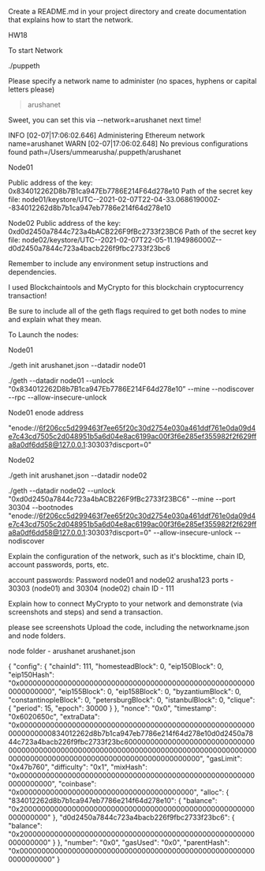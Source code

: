 Create a README.md in your project directory and create documentation that explains how to start the network.


HW18

To start Network 

./puppeth



Please specify a network name to administer (no spaces, hyphens or capital letters please)
> arushanet


Sweet, you can set this via --network=arushanet next time!

INFO [02-07|17:06:02.646] Administering Ethereum network           name=arushanet
WARN [02-07|17:06:02.648] No previous configurations found         path=/Users/ummearusha/.puppeth/arushanet



Node01

Public address of the key:   0x834012262D8b7B1ca947Eb7786E214F64d278e10
Path of the secret key file: node01/keystore/UTC--2021-02-07T22-04-33.068619000Z--834012262d8b7b1ca947eb7786e214f64d278e10



Node02
Public address of the key:   0xd0d2450a7844c723a4bACB226F9fBc2733f23BC6
Path of the secret key file: node02/keystore/UTC--2021-02-07T22-05-11.194986000Z--d0d2450a7844c723a4bacb226f9fbc2733f23bc6


Remember to include any environment setup instructions and dependencies.

I used Blockchaintools and MyCrypto for this blockchain cryptocurrency transaction!

Be sure to include all of the geth flags required to get both nodes to mine and explain what they mean.

To Launch the nodes: 

Node01

./geth init arushanet.json --datadir node01

./geth --datadir node01 --unlock "0x834012262D8b7B1ca947Eb7786E214F64d278e10” --mine --nodiscover --rpc --allow-insecure-unlock

Node01 enode address

"enode://6f206cc5d299463f7ee65f20c30d2754e030a461ddf761e0da09d4e7c43cd7505c2d048951b5a6d04e8ac6199ac00f3f6e285ef355982f2f629ffa8a0df6dd58@127.0.0.1:30303?discport=0"

Node02

./geth init arushanet.json --datadir node02

./geth --datadir node02 --unlock "0xd0d2450a7844c723a4bACB226F9fBc2733f23BC6" --mine --port 30304 --bootnodes "enode://6f206cc5d299463f7ee65f20c30d2754e030a461ddf761e0da09d4e7c43cd7505c2d048951b5a6d04e8ac6199ac00f3f6e285ef355982f2f629ffa8a0df6dd58@127.0.0.1:30303?discport=0"
--allow-insecure-unlock --nodiscover



Explain the configuration of the network, such as it's blocktime, chain ID, account passwords, ports, etc.

account passwords: 
Password node01 and node02 arusha123
ports - 30303 (node01) and 30304 (node02) 
chain ID - 111

Explain how to connect MyCrypto to your network and demonstrate (via screenshots and steps) and send a transaction.

please see screenshots
Upload the code, including the networkname.json and node folders.

node folder - arushanet
arushanet.json

{
  "config": {
    "chainId": 111,
    "homesteadBlock": 0,
    "eip150Block": 0,
    "eip150Hash": "0x0000000000000000000000000000000000000000000000000000000000000000",
    "eip155Block": 0,
    "eip158Block": 0,
    "byzantiumBlock": 0,
    "constantinopleBlock": 0,
    "petersburgBlock": 0,
    "istanbulBlock": 0,
    "clique": {
      "period": 15,
      "epoch": 30000
    }
  },
  "nonce": "0x0",
  "timestamp": "0x6020650c",
  "extraData": "0x0000000000000000000000000000000000000000000000000000000000000000834012262d8b7b1ca947eb7786e214f64d278e10d0d2450a7844c723a4bacb226f9fbc2733f23bc60000000000000000000000000000000000000000000000000000000000000000000000000000000000000000000000000000000000000000000000000000000000",
  "gasLimit": "0x47b760",
  "difficulty": "0x1",
  "mixHash": "0x0000000000000000000000000000000000000000000000000000000000000000",
  "coinbase": "0x0000000000000000000000000000000000000000",
  "alloc": {
    "834012262d8b7b1ca947eb7786e214f64d278e10": {
      "balance": "0x200000000000000000000000000000000000000000000000000000000000000"
    },
    "d0d2450a7844c723a4bacb226f9fbc2733f23bc6": {
      "balance": "0x200000000000000000000000000000000000000000000000000000000000000"
    }
  },
  "number": "0x0",
  "gasUsed": "0x0",
  "parentHash": "0x0000000000000000000000000000000000000000000000000000000000000000"
}